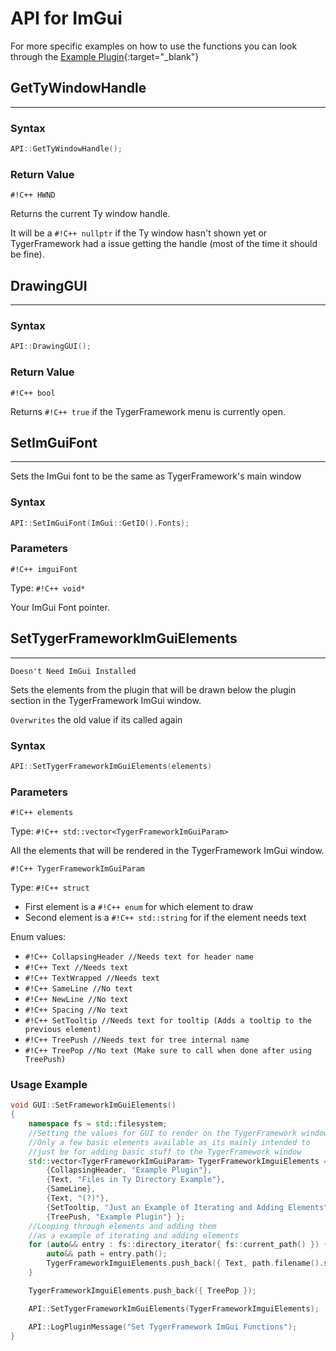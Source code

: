 # API for ImGui

For more specific examples on how to use the functions you can look through the [<ins>Example Plugin</ins>](https://github.com/ElusiveFluffy/Example-Plugin){:target="_blank"}

## GetTyWindowHandle
---

<h3> Syntax </h3>

```C++
API::GetTyWindowHandle();
```

<h3> Return Value </h3>

`#!C++ HWND`

Returns the current Ty window handle. 

It will be a `#!C++ nullptr` if the Ty window hasn't shown yet or TygerFramework had a issue getting the handle (most of the time it should be fine).

## DrawingGUI
---

<h3> Syntax </h3>

```C++
API::DrawingGUI();
```

<h3> Return Value </h3>

`#!C++ bool`

Returns `#!C++ true` if the TygerFramework menu is currently open.

## SetImGuiFont
---

Sets the ImGui font to be the same as TygerFramework's main window

<h3> Syntax </h3>

```C++
API::SetImGuiFont(ImGui::GetIO().Fonts);
```
<h3> Parameters </h3>

`#!C++ imguiFont`

Type: `#!C++ void*`

Your ImGui Font pointer.

## SetTygerFrameworkImGuiElements
---

`Doesn't Need ImGui Installed`

Sets the elements from the plugin that will be drawn below the plugin section in the TygerFramework ImGui window.

`Overwrites` the old value if its called again

<h3> Syntax </h3>

```C++
API::SetTygerFrameworkImGuiElements(elements)
```

<h3> Parameters </h3>

`#!C++ elements`

Type: `#!C++ std::vector<TygerFrameworkImGuiParam>`

All the elements that will be rendered in the TygerFramework ImGui window.

`#!C++ TygerFrameworkImGuiParam`

Type: `#!C++ struct`

- First element is a `#!C++ enum` for which element to draw
- Second element is a `#!C++ std::string` for if the element needs text

Enum values:

- `#!C++ CollapsingHeader //Needs text for header name`
- `#!C++ Text //Needs text`
- `#!C++ TextWrapped //Needs text`
- `#!C++ SameLine //No text`
- `#!C++ NewLine //No text`
- `#!C++ Spacing //No text`
- `#!C++ SetTooltip //Needs text for tooltip (Adds a tooltip to the previous element)`
- `#!C++ TreePush //Needs text for tree internal name`
- `#!C++ TreePop //No text (Make sure to call when done after using TreePush)`

<h3> Usage Example </h3>

```C++
void GUI::SetFrameworkImGuiElements()
{
    namespace fs = std::filesystem;
    //Setting the values for GUI to render on the TygerFramework window
    //Only a few basic elements available as its mainly intended to 
    //just be for adding basic stuff to the TygerFramework window 
    std::vector<TygerFrameworkImGuiParam> TygerFrameworkImguiElements = { 
        {CollapsingHeader, "Example Plugin"},
        {Text, "Files in Ty Directory Example"},
        {SameLine},
        {Text, "(?)"},
        {SetTooltip, "Just an Example of Iterating and Adding Elements"},
        {TreePush, "Example Plugin"} };
    //Looping through elements and adding them 
    //as a example of iterating and adding elements
    for (auto&& entry : fs::directory_iterator{ fs::current_path() }) {
        auto&& path = entry.path();
        TygerFrameworkImguiElements.push_back({ Text, path.filename().string()});
    }

    TygerFrameworkImguiElements.push_back({ TreePop });

    API::SetTygerFrameworkImGuiElements(TygerFrameworkImguiElements);

    API::LogPluginMessage("Set TygerFramework ImGui Functions");
}
```